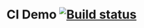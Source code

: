 # CI Demo [![Build status](https://ci.appveyor.com/api/projects/status/rjlcaxjmfacot3la?svg=true)](https://ci.appveyor.com/project/Kolobokes/lecture-17-task-1)